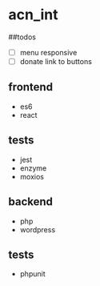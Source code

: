 # acn_int

##todos
- [ ] menu responsive
- [ ] donate link to buttons

## frontend
- es6
- react

## tests
- jest
- enzyme
- moxios

## backend
- php
- wordpress

## tests
- phpunit